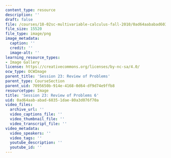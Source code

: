 ```yaml
---
content_type: resource
description: ''
draft: false
file: /courses/18-02sc-multivariable-calculus-fall-2010/0ad64aababad60351dae80a3d076f70a_MIT18_02SC_L7Brds_10.png
file_size: 15520
file_type: image/png
image_metadata:
  caption: ''
  credit: ''
  image-alt: ''
learning_resource_types:
- Image Gallery
license: https://creativecommons.org/licenses/by-nc-sa/4.0/
ocw_type: OCWImage
parent_title: 'Session 23: Review of Problems'
parent_type: CourseSection
parent_uid: 7095650b-914e-4168-0d64-df9d74e9ffb8
resourcetype: Image
title: 'Session 23: Review of Problems 6'
uid: 0ad64aab-abad-6035-1dae-80a3d076f70a
video_files:
  archive_url: ''
  video_captions_file: ''
  video_thumbnail_file: ''
  video_transcript_file: ''
video_metadata:
  video_speakers: ''
  video_tags: ''
  youtube_description: ''
  youtube_id: ''
---
```

